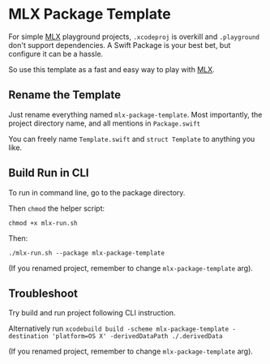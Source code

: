# MLX Package Template

For simple [MLX](https://github.com/ml-explore/mlx-swift) playground projects, `.xcodeproj` is overkill and `.playground` don't support dependencies. A Swift Package is your best bet, but configure it can be a hassle. 

So use this template as a fast and easy way to play with [MLX](https://github.com/ml-explore/mlx-swift). 

## Rename the Template

Just rename everything named `mlx-package-template`. Most importantly, the project directory name, and all mentions in `Package.swift`

You can freely name `Template.swift` and `struct Template` to anything you like. 


## Build Run in CLI

To run in command line, go to the package directory.

Then `chmod` the helper script:

`chmod +x mlx-run.sh`

Then:

`./mlx-run.sh --package mlx-package-template`

(If you renamed project, remember to change `mlx-package-template` arg).


## Troubleshoot

Try build and run project following CLI instruction.

Alternatively run `xcodebuild build -scheme mlx-package-template -destination 'platform=OS X' -derivedDataPath ./.derivedData`

(If you renamed project, remember to change `mlx-package-template` arg).
